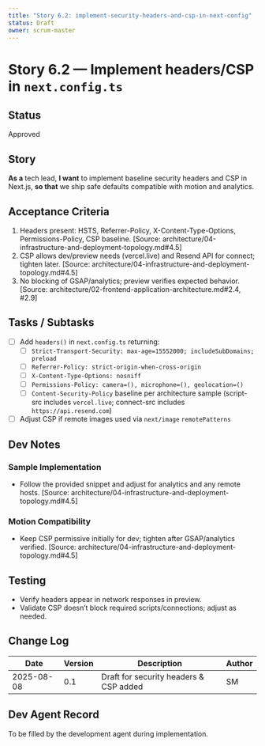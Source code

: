 ```yaml
---
title: "Story 6.2: implement-security-headers-and-csp-in-next-config"
status: Draft
owner: scrum-master
---
```


# Story 6.2 — Implement headers/CSP in `next.config.ts`

## Status

Approved

## Story

**As a** tech lead,
**I want** to implement baseline security headers and CSP in Next.js,
**so that** we ship safe defaults compatible with motion and analytics.

## Acceptance Criteria

1. Headers present: HSTS, Referrer-Policy, X-Content-Type-Options, Permissions-Policy, CSP baseline. [Source: architecture/04-infrastructure-and-deployment-topology.md#4.5]
2. CSP allows dev/preview needs (vercel.live) and Resend API for connect; tighten later. [Source: architecture/04-infrastructure-and-deployment-topology.md#4.5]
3. No blocking of GSAP/analytics; preview verifies expected behavior. [Source: architecture/02-frontend-application-architecture.md#2.4, #2.9]

## Tasks / Subtasks

- [ ] Add `headers()` in `next.config.ts` returning:
  - [ ] `Strict-Transport-Security: max-age=15552000; includeSubDomains; preload`
  - [ ] `Referrer-Policy: strict-origin-when-cross-origin`
  - [ ] `X-Content-Type-Options: nosniff`
  - [ ] `Permissions-Policy: camera=(), microphone=(), geolocation=()`
  - [ ] `Content-Security-Policy` baseline per architecture sample (script-src includes `vercel.live`; connect-src includes `https://api.resend.com`)
- [ ] Adjust CSP if remote images used via `next/image` `remotePatterns`

## Dev Notes

### Sample Implementation

- Follow the provided snippet and adjust for analytics and any remote hosts. [Source: architecture/04-infrastructure-and-deployment-topology.md#4.5]

### Motion Compatibility

- Keep CSP permissive initially for dev; tighten after GSAP/analytics verified. [Source: architecture/04-infrastructure-and-deployment-topology.md#4.5]

## Testing

- Verify headers appear in network responses in preview.
- Validate CSP doesn’t block required scripts/connections; adjust as needed.

## Change Log

| Date       | Version | Description                            | Author |
| ---------- | ------- | -------------------------------------- | ------ |
| 2025-08-08 | 0.1     | Draft for security headers & CSP added | SM     |

## Dev Agent Record

To be filled by the development agent during implementation.
